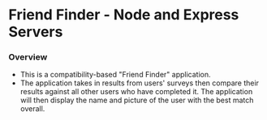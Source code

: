 # Friend Finder - Node and Express Servers

### Overview
+ This is a compatibility-based "Friend Finder" application. 
+ The application takes in results from users' surveys then compare their results against all other users who have completed it. The application will then display the name and picture of the user with the best match overall.
